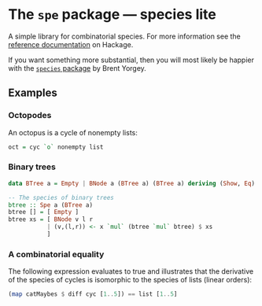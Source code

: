 # The `spe` package &mdash; species lite

A simple library for combinatorial species. For more information see the
[reference documentation](http://hackage.haskell.org/package/spe)
on Hackage.

If you want something more substantial, then you will most likely be
happier with the
[`species` package](http://hackage.haskell.org/package/species)
by Brent Yorgey.

## Examples

### Octopodes

An octopus is a cycle of nonempty lists:
```haskell
oct = cyc `o` nonempty list
```

### Binary trees

```haskell
data BTree a = Empty | BNode a (BTree a) (BTree a) deriving (Show, Eq)

-- The species of binary trees
btree :: Spe a (BTree a)
btree [] = [ Empty ]
btree xs = [ BNode v l r
           | (v,(l,r)) <- x `mul` (btree `mul` btree) $ xs
           ]
```

### A combinatorial equality

The following expression evaluates to true and illustrates that the
derivative of the species of cycles is isomorphic to the species of
lists (linear orders):
```haskell
(map catMaybes $ diff cyc [1..5]) == list [1..5]
```
